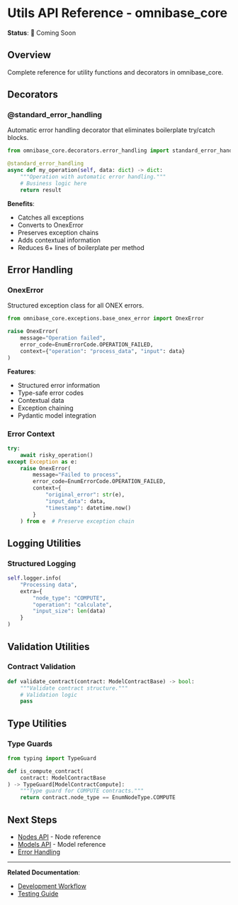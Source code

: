 # Utils API Reference - omnibase_core

**Status**: 🚧 Coming Soon

## Overview

Complete reference for utility functions and decorators in omnibase_core.

## Decorators

### @standard_error_handling

Automatic error handling decorator that eliminates boilerplate try/catch blocks.

```python
from omnibase_core.decorators.error_handling import standard_error_handling

@standard_error_handling
async def my_operation(self, data: dict) -> dict:
    """Operation with automatic error handling."""
    # Business logic here
    return result
```

**Benefits**:
- Catches all exceptions
- Converts to OnexError
- Preserves exception chains
- Adds contextual information
- Reduces 6+ lines of boilerplate per method

## Error Handling

### OnexError

Structured exception class for all ONEX errors.

```python
from omnibase_core.exceptions.base_onex_error import OnexError

raise OnexError(
    message="Operation failed",
    error_code=EnumErrorCode.OPERATION_FAILED,
    context={"operation": "process_data", "input": data}
)
```

**Features**:
- Structured error information
- Type-safe error codes
- Contextual data
- Exception chaining
- Pydantic model integration

### Error Context

```python
try:
    await risky_operation()
except Exception as e:
    raise OnexError(
        message="Failed to process",
        error_code=EnumErrorCode.OPERATION_FAILED,
        context={
            "original_error": str(e),
            "input_data": data,
            "timestamp": datetime.now()
        }
    ) from e  # Preserve exception chain
```

## Logging Utilities

### Structured Logging

```python
self.logger.info(
    "Processing data",
    extra={
        "node_type": "COMPUTE",
        "operation": "calculate",
        "input_size": len(data)
    }
)
```

## Validation Utilities

### Contract Validation

```python
def validate_contract(contract: ModelContractBase) -> bool:
    """Validate contract structure."""
    # Validation logic
    pass
```

## Type Utilities

### Type Guards

```python
from typing import TypeGuard

def is_compute_contract(
    contract: ModelContractBase
) -> TypeGuard[ModelContractCompute]:
    """Type guard for COMPUTE contracts."""
    return contract.node_type == EnumNodeType.COMPUTE
```

## Next Steps

- [Nodes API](nodes.md) - Node reference
- [Models API](models.md) - Model reference
- [Error Handling](../../conventions/ERROR_HANDLING_BEST_PRACTICES.md)

---

**Related Documentation**:
- [Development Workflow](../../guides/development-workflow.md)
- [Testing Guide](../../guides/testing-guide.md)
